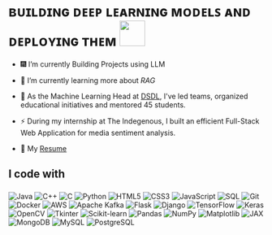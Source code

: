 <p left align=500%>                                         <h1> ʙᴜɪʟᴅɪɴɢ ᴅᴇᴇᴘ ʟᴇᴀʀɴɪɴɢ ᴍᴏᴅᴇʟꜱ ᴀɴᴅ ᴅᴇᴘʟᴏʏɪɴɢ ᴛʜᴇᴍ 
   <img  width ="50px" src="https://encrypted-tbn0.gstatic.com/images?q=tbn:ANd9GcSgV6iddHeFGuPg8DRE_-IJwHPhMaACAxnFMV7XM_MDGHy5QutnbNJxoKgIvsx9-R4xc7E&usqp=CAU"> </h1>  </p>
 

- 🎆 I’m currently Building Projects using LLM
 
- 🤔 I’m currently learning more about *RAG*

- 🌱 As the Machine Learning Head at [DSDL](https://github.com/Data-Science-and-Deep-Learning-Club), I've led teams, organized educational initiatives and mentored 45 students. 

- ⚡  During my internship at The Indegenous, I built an efficient Full-Stack Web Application for media sentiment analysis.

- 📙  My [Resume](https://drive.google.com/file/d/13Uw56PdOs6KjpcCbGvNxfY-ehaQHGkwv/view?usp=sharing)




<h2 align="left">I code with</h2>

###

<div align="left">
  <!-- Programming Languages -->
  <img src="https://img.icons8.com/color/48/000000/java-coffee-cup-logo.png" alt="Java" />
  <img src="https://img.icons8.com/color/48/000000/c-plus-plus-logo.png" alt="C++" />
  <img src="https://img.icons8.com/color/48/000000/c-programming.png" alt="C" />
  <img src="https://img.icons8.com/color/48/000000/python.png" alt="Python" />
  <img src="https://img.icons8.com/color/48/000000/html-5.png" alt="HTML5" />
  <img src="https://img.icons8.com/color/48/000000/css3.png" alt="CSS3" />
  <img src="https://img.icons8.com/color/48/000000/javascript.png" alt="JavaScript" />
  <img src="https://img.icons8.com/color/48/000000/sql.png" alt="SQL" />

  <!-- Tools -->
  <img src="https://img.icons8.com/color/48/000000/git.png" alt="Git" />
  <img src="https://img.icons8.com/color/48/000000/docker.png" alt="Docker" />
  <img src="https://img.icons8.com/color/48/000000/amazon-web-services.png" alt="AWS" />
  <img src="https://img.icons8.com/color/48/000000/apache-kafka.png" alt="Apache Kafka" />

  <!-- Frameworks / Libraries -->
  <img src="https://img.icons8.com/ios-filled/50/000000/flask.png" alt="Flask" />
  <img src="https://img.icons8.com/color/48/000000/django.png" alt="Django" />
  <img src="https://img.icons8.com/color/48/000000/tensorflow.png" alt="TensorFlow" />
  <img src="https://img.icons8.com/color/48/000000/keras.png" alt="Keras" />
  <img src="https://img.icons8.com/color/48/000000/opencv.png" alt="OpenCV" />
  <img src="https://img.icons8.com/color/48/000000/tkinter.png" alt="Tkinter" />

  <!-- ML/AI Tools -->
  <img src="https://img.icons8.com/color/48/000000/scikit-learn.png" alt="Scikit-learn" />
  <img src="https://img.icons8.com/color/48/000000/pandas.png" alt="Pandas" />
  <img src="https://img.icons8.com/color/48/000000/numpy.png" alt="NumPy" />
  <img src="https://img.icons8.com/color/48/000000/matplotlib.png" alt="Matplotlib" />
  <img src="https://img.icons8.com/color/48/000000/jax.png" alt="JAX" />

  <!-- Databases -->
  <img src="https://img.icons8.com/color/48/000000/mongodb.png" alt="MongoDB" />
  <img src="https://img.icons8.com/color/48/000000/mysql.png" alt="MySQL" />
  <img src="https://img.icons8.com/color/48/000000/postgresql.png" alt="PostgreSQL" />
</div>
